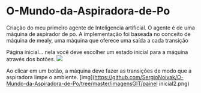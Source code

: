 # O-Mundo-da-Aspiradora-de-Po
Criação do meu primeiro agente de Inteligencia artificial. O agente é de uma máquina de aspirador de po.
A implementação foi baseada no conceito de máquina de mealy, uma máquina que oferece uma saída a cada transição

Página inicial... nela você deve escolher um estado inicial para a máquina através dos botões.
<img src = "https://github.com/SergioNoivak/O-Mundo-da-Aspiradora-de-Po/tree/master/imagensGIT/painel inicial.png">

Ao clicar em um botão, a máquina deve fazer as transições de modo que a aspiradora limpe o ambiente.
[img](https://github.com/SergioNoivak/O-Mundo-da-Aspiradora-de-Po/tree/master/imagensGIT/painel inicial2.png)
